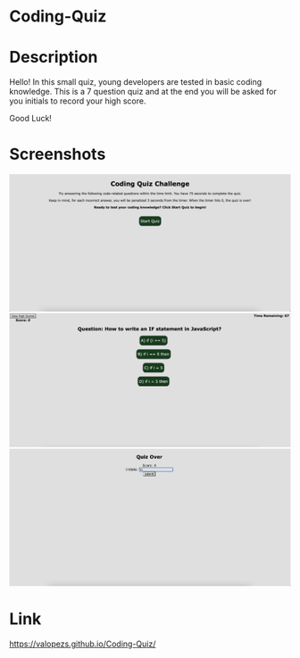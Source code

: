 # Coding-Quiz

# Description

Hello! In this small quiz, young developers are tested in basic coding knowledge. This is a 7 question quiz and at the end you will be asked for you initials to record your high score.

Good Luck!

# Screenshots

![Alt text](/images/Screen%20Shot%202022-07-19%20at%209.01.48%20PM.png)
![Alt text](/images/Screen%20Shot%202022-07-19%20at%209.02.07%20PM.png)
![Alt text](/images/Screen%20Shot%202022-07-19%20at%209.10.08%20PM.png)

# Link

https://valopezs.github.io/Coding-Quiz/